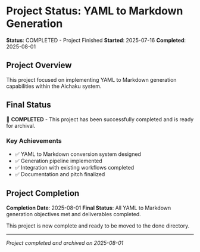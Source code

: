 # Project Status: YAML to Markdown Generation

**Status**: COMPLETED - Project Finished **Started**: 2025-07-16 **Completed**: 2025-08-01

## Project Overview

This project focused on implementing YAML to Markdown generation capabilities within the Aichaku system.

## Final Status

🍃 **COMPLETED** - This project has been successfully completed and is ready for archival.

### Key Achievements

- ✅ YAML to Markdown conversion system designed
- ✅ Generation pipeline implemented
- ✅ Integration with existing workflows completed
- ✅ Documentation and pitch finalized

## Project Completion

**Completion Date**: 2025-08-01 **Final Status**: All YAML to Markdown generation objectives met and deliverables
completed.

This project is now complete and ready to be moved to the done directory.

---

_Project completed and archived on 2025-08-01_
